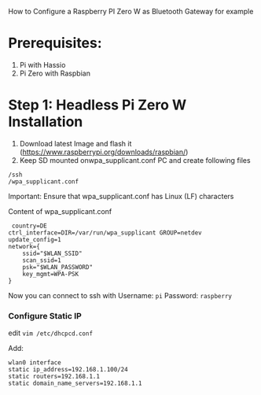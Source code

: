 How to Configure a Raspberry PI Zero W as Bluetooth Gateway for example

# Prerequisites:
  1) Pi with  Hassio
  2) Pi Zero with Raspbian
  
  
# Step 1: Headless Pi Zero W Installation

  1) Download latest Image and flash it (https://www.raspberrypi.org/downloads/raspbian/)
  2) Keep SD mounted onwpa_supplicant.conf PC and create following files
  ```
  /ssh
  /wpa_supplicant.conf
  ```
  Important: Ensure that wpa_supplicant.conf has Linux (LF) characters
  
  Content of wpa_supplicant.conf
  
 ```
  country=DE 
ctrl_interface=DIR=/var/run/wpa_supplicant GROUP=netdev 
update_config=1 
network={
     ssid="$WLAN_SSID"
     scan_ssid=1
     psk="$WLAN_PASSWORD"
     key_mgmt=WPA-PSK
}
  ```
  
  Now you can connect to ssh with 
  Username: ``pi``
  Password: ``raspberry``
  
  
  ### Configure Static IP
  edit ``vim /etc/dhcpcd.conf`` 
  
  Add:
  ```
wlan0 interface 
static ip_address=192.168.1.100/24 
static routers=192.168.1.1 
static domain_name_servers=192.168.1.1
  ```
